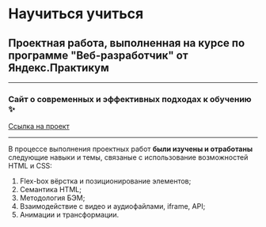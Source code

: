 # Научиться учиться
## Проектная работа, выполненная на курсе по программе "Веб-разработчик" от Яндекс.Практикум  
___
### Сайт о современных и эффективных подходах к обучению :sparkles:

[Ссылка на проект](https://chill-peppa.github.io/how-to-learn/index.html)
__________ 
В процессе выполнения проектных работ __были изучены и отработаны__ следующие навыки и темы, связаные с использование возможностей HTML и CSS:  
1. Flex-box вёрстка и позиционирование элементов;
2. Семантика HTML;
3. Методология БЭМ;
4. Взаимодействие с видео и аудиофайлами, iframe, API;
5. Анимации и трансформации.



